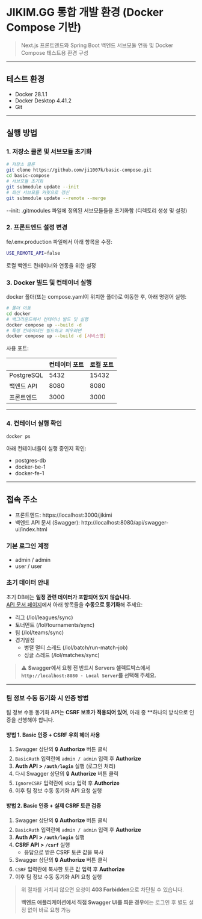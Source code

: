 # JIKIM.GG 통합 개발 환경 (Docker Compose 기반)
> Next.js 프론트엔드와 Spring Boot 백엔드 서브모듈 연동 및 Docker Compose 테스트용 환경 구성


---

## 테스트 환경

- Docker 28.1.1
- Docker Desktop 4.41.2
- Git

---

## 실행 방법

### 1. 저장소 클론 및 서브모듈 초기화

```bash
# 저장소 클론
git clone https://github.com/ji1007k/basic-compose.git
cd basic-compose
# 서브모듈 초기화
git submodule update --init
# 최신 서브모듈 커밋으로 갱신
git submodule update --remote --merge
```
--init: .gitmodules 파일에 정의된 서브모듈들을 초기화함 (디렉토리 생성 및 설정)

### 2. 프론트엔드 설정 변경
fe/.env.production 파일에서 아래 항목을 수정:
```bash
USE_REMOTE_API=false
```
로컬 백엔드 컨테이너와 연동을 위한 설정

### 3. Docker 빌드 및 컨테이너 실행
docker 폴더(또는 compose.yaml이 위치한 폴더)로 이동한 후, 아래 명령어 실행:
```bash
# 폴더 이동
cd docker
# 백그라운드에서 컨테이너 빌드 및 실행
docker compose up --build -d
# 특정 컨테이너만 빌드하고 띄우려면
docker compose up --build -d [서비스명]
```
사용 포트:

| | 컨테이터 포트 | 로컬 포트 |
|-|-|-|
| PostgreSQL | 5432 | 15432 |
| 백엔드 API | 8080 | 8080 |
| 프론트엔드 | 3000 | 3000 |

---

### 4. 컨테이너 실행 확인
```bash
docker ps
```
아래 컨테이너들이 실행 중인지 확인:
- postgres-db
- docker-be-1
- docker-fe-1

---

## 접속 주소
- 프론트엔드: https://localhost:3000/jikimi
- 백엔드 API 문서 (Swagger): http://localhost:8080/api/swagger-ui/index.html
### 기본 로그인 계정
- admin / admin
- user / user
### 초기 데이터 안내
초기 DB에는 **일정 관련 데이터가 포함되어 있지 않습니다.**  
[API 문서 페이지](http://localhost:8080/api/swagger-ui/index.html)에서 아래 항목들을 **수동으로 동기화**해 주세요:
- 리그 (/lol/leagues/sync)
- 토너먼트 (/lol/tournaments/sync)
- 팀 (/lol/teams/sync)
- 경기일정
  - 병렬 멀티 스레드 (/lol/batch/run-match-job)
  - 싱글 스레드 (/lol/matches/sync)

> ⚠️ **Swagger에서 요청 전 반드시 Servers 셀렉트박스에서 `http://localhost:8080 - Local Server`를 선택해 주세요.**

---

### 팀 정보 수동 동기화 시 인증 방법

팀 정보 수동 동기화 API는 **CSRF 보호가 적용되어 있어**, 아래 중 **하나의 방식으로 인증을 선행해야 합니다.

#### 방법 1. Basic 인증 + CSRF 우회 헤더 사용

1. Swagger 상단의 🔒 **Authorize** 버튼 클릭
2. `BasicAuth` 입력란에 `admin / admin` 입력 후 **Authorize**
3. **Auth API > `/auth/login`** 실행 (로그인 처리)
4. 다시 Swagger 상단의 🔒 **Authorize** 버튼 클릭
5. `IgnoreCSRF` 입력란에 `skip` 입력 후 **Authorize**
6. 이후 팀 정보 수동 동기화 API 요청 실행

#### 방법 2. Basic 인증 + 실제 CSRF 토큰 검증

1. Swagger 상단의 🔒 **Authorize** 버튼 클릭
2. `BasicAuth` 입력란에 `admin / admin` 입력 후 **Authorize**
3. **Auth API > `/auth/login`** 실행
4. **CSRF API > `/csrf`** 실행
    - 응답으로 받은 CSRF 토큰 값을 복사
5. Swagger 상단의 🔒 **Authorize** 버튼 클릭
6. `CSRF` 입력란에 복사한 토큰 값 입력 후 **Authorize**
7. 이후 팀 정보 수동 동기화 API 요청 실행


> 위 절차를 거치지 않으면 요청이 **403 Forbidden**으로 차단될 수 있습니다.
> 
> **백엔드 애플리케이션에서 직접 Swagger UI를 띄운 경우**에는 로그인 후 별도 설정 없이 바로 요청 가능




